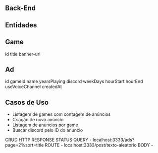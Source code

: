 ## Back-End

## Entidades

## Game
id
title
banner-url

## Ad
id
gameId
name
yearsPlaying
discord
weekDays
hourStart
hourEnd
useVoiceChannel
createdAt

## Casos de Uso

- Listagem de games com contagem de anúncios
- Criação de novo anúncio
- Listagem de anuncios por game
- Buscar discord pelo ID do anúncio

CRUD
HTTP RESPONSE STATUS
QUERY - localhost:3333/ads?page=2%sort=title
ROUTE - localhost:3333/post/texto-aleatorio
BODY -  